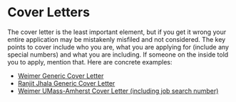 # Cover Letters

The cover letter is the least important element, but if you get it wrong
your entire application may be mistakenly misfiled and not considered. The
key points to cover include who you are, what you are applying for (include
any special numbers) and what you are including. If someone on the inside
told you to apply, mention that. Here are concrete examples:

- [Weimer Generic Cover Letter](assets/materials/weimer/weimer-cover-letter.pdf)
- [Ranjit Jhala Generic Cover Letter](assets/materials/jhala/rj-cover-generic3.pdf)
- [Weimer UMass-Amherst Cover Letter (including job search number)](assets/materials/weimer/weimer-cover-letter-umass.pdf)

